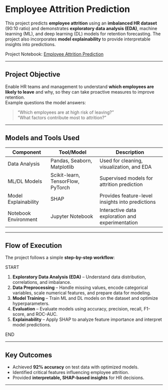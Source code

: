 # Employee Attrition Prediction

This project predicts **employee attrition** using an **imbalanced HR dataset** (90:10 ratio) and demonstrates **exploratory data analysis (EDA)**, machine learning (ML), and deep learning (DL) models for retention forecasting. The project also incorporates **model explainability** to provide interpretable insights into predictions.  

Project Notebook: [Employee Attrition Prediction](https://github.com/vennelareddyvp73/Employee-Attrition/blob/main/Employee_Attrition_Prediction.ipynb)

---

## Project Objective

Enable HR teams and management to understand **which employees are likely to leave** and why, so they can take proactive measures to improve retention.  
Example questions the model answers:
> “Which employees are at high risk of leaving?”  
> “What factors contribute most to attrition?”  

---

## Models and Tools Used

| Component            | Tool/Model                          | Description                                      |
|---------------------|-------------------------------------|--------------------------------------------------|
| Data Analysis        | Pandas, Seaborn, Matplotlib         | Used for cleaning, visualization, and EDA       |
| ML/DL Models         | Scikit-learn, TensorFlow, PyTorch   | Supervised models for attrition prediction      |
| Model Explainability | SHAP                                | Provides feature-level insights into predictions |
| Notebook Environment | Jupyter Notebook                     | Interactive data exploration and experimentation |

---

## Flow of Execution

The project follows a simple **step-by-step workflow**:

START

1. **Exploratory Data Analysis (EDA)** – Understand data distribution, correlations, and imbalance.  
2. **Data Preprocessing** – Handle missing values, encode categorical variables, scale numerical features, and prepare data for modeling.  
3. **Model Training** – Train ML and DL models on the dataset and optimize hyperparameters.  
4. **Evaluation** – Evaluate models using accuracy, precision, recall, F1-score, and ROC-AUC.  
5. **Explainability** – Apply SHAP to analyze feature importance and interpret model predictions.  

END

---

## Key Outcomes

- Achieved **92% accuracy** on test data with optimized models.  
- Identified critical features influencing employee attrition.  
- Provided **interpretable, SHAP-based insights** for HR decisions.

---


